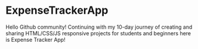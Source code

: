 # ExpenseTrackerApp
Hello Github community!  Continuing with my 10-day journey of creating and sharing HTML/CSS/JS responsive projects for students and beginners here is Expense Tracker App!

